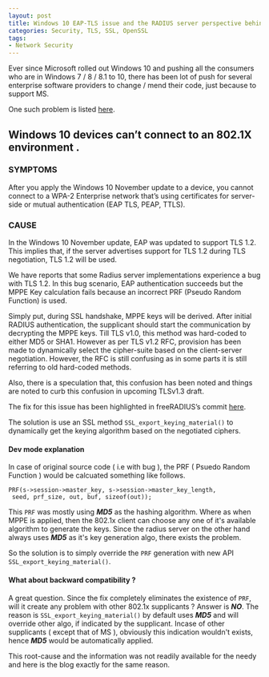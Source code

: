 ```yaml
---
layout: post
title: Windows 10 EAP-TLS issue and the RADIUS server perspective behind it.
categories: Security, TLS, SSL, OpenSSL
tags:
- Network Security
---
```

Ever since Microsoft rolled out Windows 10 and pushing all the consumers who are in Windows 7 / 8 / 8.1 to 10, there has been lot of push for several enterprise software providers to change / mend their code, just because to support MS.

One such problem is listed [here](https://support.microsoft.com/en-in/kb/3121002).

## Windows 10 devices can’t connect to an 802.1X environment .

### SYMPTOMS
After you apply the Windows 10 November update to a device, you cannot connect to a WPA-2 Enterprise network that’s using certificates for server-side or mutual authentication (EAP TLS, PEAP, TTLS).

### CAUSE
In the Windows 10 November update, EAP was updated to support TLS 1.2. This implies that, if the server advertises support for TLS 1.2 during TLS negotiation, TLS 1.2 will be used.

We have reports that some Radius server implementations experience a bug with TLS 1.2. In this bug scenario, EAP authentication succeeds but the MPPE Key calculation fails because an incorrect PRF (Pseudo Random Function) is used.

Simply put, during SSL handshake, MPPE keys will be derived. After initial RADIUS authentication, the supplicant should start the communication by decrypting the MPPE keys. Till TLS v1.0, this method was hard-coded to either MD5 or SHA1. However as per TLS v1.2 RFC, provision has been made to dynamically select the cipher-suite based on the client-server negotiation. However, the RFC is still confusing as in some parts it is still referring to old hard-coded methods.

Also, there is a speculation that, this confusion has been noted and things are noted to curb this confusion in upcoming TLSv1.3 draft.

The fix for this issue has been highlighted in freeRADIUS’s commit [here](https://github.com/FreeRADIUS/freeradius-server/commit/bdff82cdc5bbd6e9079be4b11f0adc27fa994416).

The solution is use an SSL method `SSL_export_keying_material()` to dynamically get the keying algorithm based on the negotiated ciphers.


#### Dev mode explanation

In case of original source code ( i.e with bug ), the PRF ( Psuedo Random Function ) would be calcuated something like follows.

```
PRF(s->session->master_key, s->session->master_key_length,
 seed, prf_size, out, buf, sizeof(out));
```

This `PRF` was mostly using ***MD5*** as the hashing algorithm. Where as when MPPE is applied, then the 802.1x client can choose any one of it's available algorithm to generate the keys. Since the radius server on the other hand always uses ***MD5*** as it's key generation algo, there exists the problem.

So the solution is to simply override the `PRF` generation with new API `SSL_export_keying_material()`.


#### What about backward compatibility ?

A great question. Since the fix completely eliminates the existence of `PRF`, will it create any problem with other 802.1x supplicants ? Answer is ***NO***. The reason is `SSL_export_keying_material()` by default uses ***MD5*** and will override other algo, if indicated by the supplicant. Incase of other supplicants ( except that of MS ), obviously this indication wouldn't exists, hence ***MD5*** would be automatically applied.

This root-cause and the information was not readily available for the needy and here is the blog exactly for the same reason.
